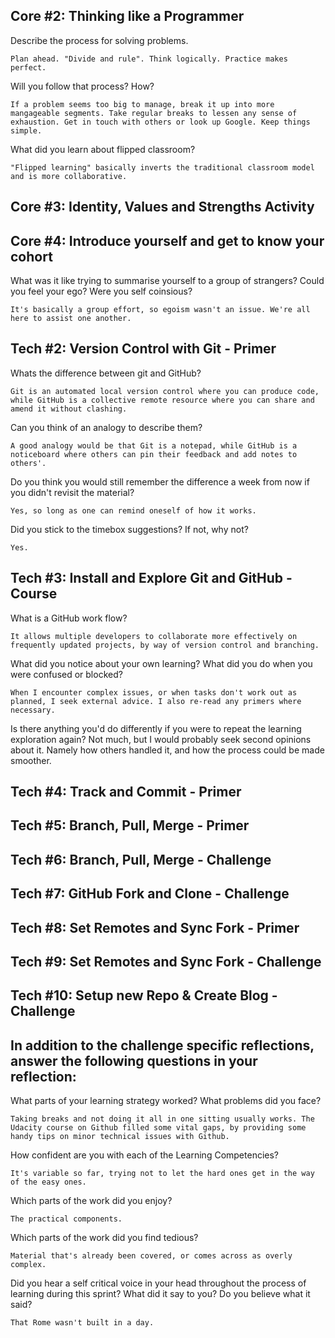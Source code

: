 Core #2: Thinking like a Programmer
-----------------------------------

Describe the process for solving problems.

    Plan ahead. "Divide and rule". Think logically. Practice makes perfect.

Will you follow that process? How?

    If a problem seems too big to manage, break it up into more mangageable segments. Take regular breaks to lessen any sense of exhaustion. Get in touch with others or look up Google. Keep things simple.

What did you learn about flipped classroom?

    "Flipped learning" basically inverts the traditional classroom model and is more collaborative.

Core #3: Identity, Values and Strengths Activity
------------------------------------------------


Core #4: Introduce yourself and get to know your cohort
-------------------------------------------------------
What was it like trying to summarise yourself to a group of strangers? Could you feel your ego? Were you self coinsious?

    It's basically a group effort, so egoism wasn't an issue. We're all here to assist one another.

Tech #2: Version Control with Git - Primer
------------------------------------------

Whats the difference between git and GitHub?

    Git is an automated local version control where you can produce code, while GitHub is a collective remote resource where you can share and amend it without clashing.

Can you think of an analogy to describe them?
    
    A good analogy would be that Git is a notepad, while GitHub is a noticeboard where others can pin their feedback and add notes to others'.

Do you think you would still remember the difference a week from now if you didn't revisit the material?

    Yes, so long as one can remind oneself of how it works.

Did you stick to the timebox suggestions? If not, why not?
    
    Yes.

Tech #3: Install and Explore Git and GitHub - Course
----------------------------------------------------

What is a GitHub work flow?

    It allows multiple developers to collaborate more effectively on frequently updated projects, by way of version control and branching.

What did you notice about your own learning? What did you do when you were confused or blocked?

    When I encounter complex issues, or when tasks don't work out as planned, I seek external advice. I also re-read any primers where necessary. 

Is there anything you'd do differently if you were to repeat the learning exploration again?
    Not much, but I would probably seek second opinions about it. Namely how others handled it, and how the process could be made smoother.

Tech #4: Track and Commit - Primer
----------------------------------

Tech #5: Branch, Pull, Merge - Primer
-------------------------------------

Tech #6: Branch, Pull, Merge - Challenge
----------------------------------------

Tech #7: GitHub Fork and Clone - Challenge
------------------------------------------

Tech #8: Set Remotes and Sync Fork - Primer
-------------------------------------------

Tech #9: Set Remotes and Sync Fork - Challenge
----------------------------------------------

Tech #10: Setup new Repo & Create Blog - Challenge
--------------------------------------------------

In addition to the challenge specific reflections, answer the following questions in your reflection:
-----------------------------------------------------------------------------------------------------

What parts of your learning strategy worked? What problems did you face?

    Taking breaks and not doing it all in one sitting usually works. The Udacity course on Github filled some vital gaps, by providing some handy tips on minor technical issues with Github.

How confident are you with each of the Learning Competencies?

    It's variable so far, trying not to let the hard ones get in the way of the easy ones.

Which parts of the work did you enjoy?

    The practical components.

Which parts of the work did you find tedious?

    Material that's already been covered, or comes across as overly complex.

Did you hear a self critical voice in your head throughout the process of learning during this sprint? What did it say to you? Do you believe what it said?

    That Rome wasn't built in a day.
